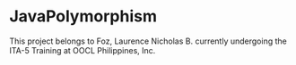 # JavaPolymorphism

This project belongs to Foz, Laurence Nicholas B. currently undergoing the ITA-5 Training at OOCL Philippines, Inc.
